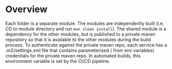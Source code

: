 # Overview

Each folder is a separate module. The modules are independently built (i.e. CD to module directory and
run `mvn clean install`).
The shared module is a dependency for the other modules, but is published to a private maven repository so that it is
available to the other modules during the build process.
To authenticate against the private maven repo, each service has a .m2/settings.xml file that contains parameterized (
from env variables) credentials for the private maven repo.
In automated builds, this environment variable is set by the CI/CD pipeline.